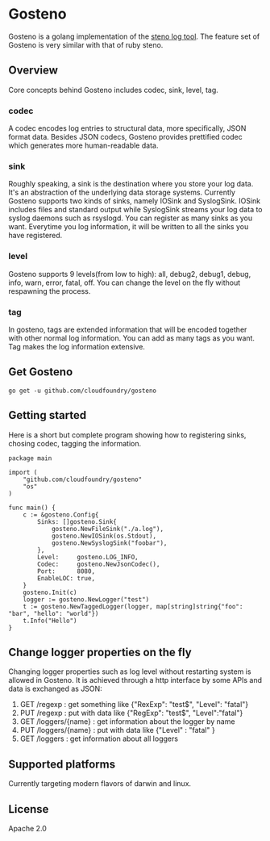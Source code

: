 # Gosteno

Gosteno is a golang implementation of the
[steno log tool](https://github.com/cloudfoundry/steno).  The feature set of
Gosteno is very similar with that of ruby steno.

## Overview

Core concepts behind Gosteno includes codec, sink, level, tag.

### codec

A codec encodes log entries to structural data, more specifically, JSON format
data. Besides JSON codecs, Gosteno provides prettified codec which generates
more human-readable data.

### sink

Roughly speaking, a sink is the destination where you store your log data. It's
an abstraction of the underlying data storage systems. Currently Gosteno
supports two kinds of sinks, namely IOSink and SyslogSink. IOSink includes files
and standard output while SyslogSink streams your log data to syslog daemons
such as rsyslogd. You can register as many sinks as you want. Everytime you log
information, it will be written to all the sinks you have registered.

### level

Gosteno supports 9 levels(from low to high): all, debug2, debug1, debug, info,
warn, error, fatal, off. You can change the level on the fly without respawning
the process.

### tag

In gosteno, tags are extended information that will be encoded together with
other normal log information. You can add as many tags as you want. Tag makes
the log information extensive.

## Get Gosteno

    go get -u github.com/cloudfoundry/gosteno

## Getting started

Here is a short but complete program showing how to registering sinks, chosing
codec, tagging the information.

    package main

    import (
        "github.com/cloudfoundry/gosteno"
        "os"
    )

    func main() {
        c := &gosteno.Config{
            Sinks: []gosteno.Sink{
                gosteno.NewFileSink("./a.log"),
                gosteno.NewIOSink(os.Stdout),
                gosteno.NewSyslogSink("foobar"),
            },
            Level:     gosteno.LOG_INFO,
            Codec:     gosteno.NewJsonCodec(),
            Port:      8080,
            EnableLOC: true,
        }
        gosteno.Init(c)
        logger := gosteno.NewLogger("test")
        t := gosteno.NewTaggedLogger(logger, map[string]string{"foo": "bar", "hello": "world"})
        t.Info("Hello")
    }

## Change logger properties on the fly

Changing logger properties such as log level without restarting system is
allowed in Gosteno. It is achieved through a http interface by some APIs and
data is exchanged as JSON:

  1. GET /regexp : get something like {"RexExp": "test$", "Level": "fatal"}
  2. PUT /regexp : put with data like {"RegExp": "test$", "Level":"fatal"}
  3. GET /loggers/{name} : get information about the logger by name
  4. PUT /loggers/{name} : put with data like {"Level" : "fatal" }
  5. GET /loggers : get information about all loggers

## Supported platforms

Currently targeting modern flavors of darwin and linux.

## License

Apache 2.0

